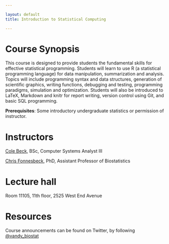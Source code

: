 ```yaml
---

layout: default
title: Introduction to Statistical Computing

---
```


# Course Synopsis

This course is designed to provide students the fundamental skills for
effective statistical programming. Students will learn to use R (a
statistical programming language) for data manipulation, summarization
and analysis. Topics will include programming syntax and data structures,
generation of scientific graphics, writing functions, debugging and
testing, programming paradigms, simulation and optimization. Students
will also be introduced to LaTeX, Markdown and knitr for report writing,
version control using Git, and basic SQL programming.

**Prerequisites**: Some introductory undergraduate statistics or
permission of instructor.

# Instructors

[Cole Beck](cole.beck@vanderbilt.edu), BSc, Computer Systems Analyst III

[Chris Fonnesbeck](chris.fonnesbeck@vanderbilt.edu), PhD, Assistant Professor of Biostatistics

# Lecture hall

Room 11105, 11th floor, 2525 West End Avenue


# Resources

Course announcements can be found on Twitter, by following
[@vandy\_biostat](https://twitter.com/#!/vandy_biostat)

